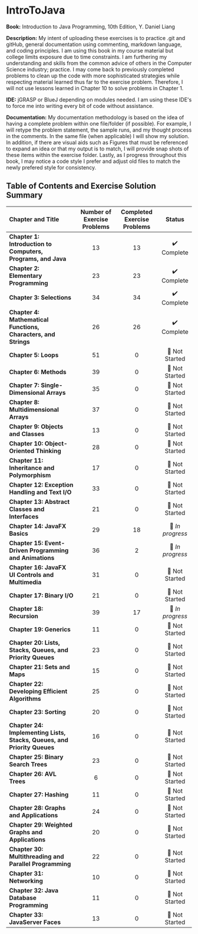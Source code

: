 # IntroToJava
**Book:** Introduction to Java Programming, 10th Edition, Y. Daniel Liang

**Description:** My intent of uploading these exercises is to practice .git and gitHub, general documentation using commenting, markdown language, and coding principles. I am using this book in my course material but college limits exposure due to time constraints. I am furthering my understanding and skills from the common advice of others in the Computer Science industry; practice. I may come back to previously completed problems to clean up the code with more sophisticated strategies while respecting material learned thus far to the exercise problem. Therefore, I will not use lessons learned in Chapter 10 to solve problems in Chapter 1.

**IDE:** jGRASP or BlueJ depending on modules needed. I am using these IDE's to force me into writing every bit of code without assistance. 

**Documentation:** My documentation methodology is based on the idea of having a complete problem within one file/folder (if possible). For example, I will retype the problem statement, the sample runs, and my thought process in the comments. In the same file (when applicable) I will show my solution. In addition, if there are visual aids such as Figures that must be referenced to expand an idea or that my output is to match, I will provide snap shots of these items within the exercise folder. Lastly, as I progress throughout this book, I may notice a code style I prefer and adjust old files to match the newly prefered style for consistency. 

## Table of Contents and Exercise Solution Summary

| Chapter and Title | Number of Exercise Problems | Completed Exercise Problems |     Status     |
| :---------------- | :-------------------------: | :--------------------: | :-----------------------------: |
|**Chapter 1: Introduction to Computers, Programs, and Java** | 13 | 13 | :heavy_check_mark: Complete |
|**Chapter 2: Elementary Programming** | 23 | 23 | :heavy_check_mark: Complete |
|**Chapter 3: Selections** | 34 | 34 | :heavy_check_mark: Complete |
|**Chapter 4: Mathematical Functions, Characters, and Strings** | 26 | 26 | :heavy_check_mark: Complete |
|**Chapter 5: Loops** | 51 | 0 | :red_circle: Not Started |
|**Chapter 6: Methods** | 39 | 0 | :red_circle: Not Started |
|**Chapter 7: Single-Dimensional Arrays** | 35 | 0 | :red_circle: Not Started |
|**Chapter 8: Multidimensional Arrays** | 37 | 0 | :red_circle: Not Started |
|**Chapter 9: Objects and Classes** | 13 | 0 | :red_circle: Not Started |
|**Chapter 10: Object-Oriented Thinking** | 28 | 0 | :red_circle: Not Started |
|**Chapter 11: Inheritance and Polymorphism** | 17 | 0 | :red_circle: Not Started |
|**Chapter 12: Exception Handling and Text I/O** | 33 | 0 | :red_circle: Not Started |
|**Chapter 13: Abstract Classes and Interfaces** | 21 | 0 | :red_circle: Not Started |
|**Chapter 14: JavaFX Basics** | 29 | 18 | :large_blue_circle: *In progress* |
|**Chapter 15: Event-Driven Programming and Animations** | 36 | 2 | :large_blue_circle: *In progress* |
|**Chapter 16: JavaFX UI Controls and Multimedia** | 31 | 0 | :red_circle: Not Started |
|**Chapter 17: Binary I/O** | 21 | 0 | :red_circle: Not Started |
|**Chapter 18: Recursion** | 39 | 17 | :large_blue_circle: *In progress* |
|**Chapter 19: Generics** | 11 | 0 | :red_circle: Not Started |
|**Chapter 20: Lists, Stacks, Queues, and Priority Queues** | 23 | 0 | :red_circle: Not Started |
|**Chapter 21: Sets and Maps** | 15 | 0 | :red_circle: Not Started |
|**Chapter 22: Developing Efficient Algorithms** | 25 | 0 | :red_circle: Not Started |
|**Chapter 23: Sorting** | 20 | 0 | :red_circle: Not Started |
|**Chapter 24: Implementing Lists, Stacks, Queues, and Priority Queues** | 16 | 0 | :red_circle: Not Started |
|**Chapter 25: Binary Search Trees** | 23 | 0 | :red_circle: Not Started |
|**Chapter 26: AVL Trees** | 6 | 0 | :red_circle: Not Started |
|**Chapter 27: Hashing** | 11 | 0 | :red_circle: Not Started |
|**Chapter 28: Graphs and Applications** | 24 | 0 | :red_circle: Not Started |
|**Chapter 29: Weighted Graphs and Applications** | 20 | 0 | :red_circle: Not Started |
|**Chapter 30: Multithreading and Parallel Programming** | 22 | 0 | :red_circle: Not Started |
|**Chapter 31: Networking** | 10 | 0 | :red_circle: Not Started |
|**Chapter 32: Java Database Programming** | 11 | 0 | :red_circle: Not Started |
|**Chapter 33: JavaServer Faces** | 13 | 0 | :red_circle: Not Started |

